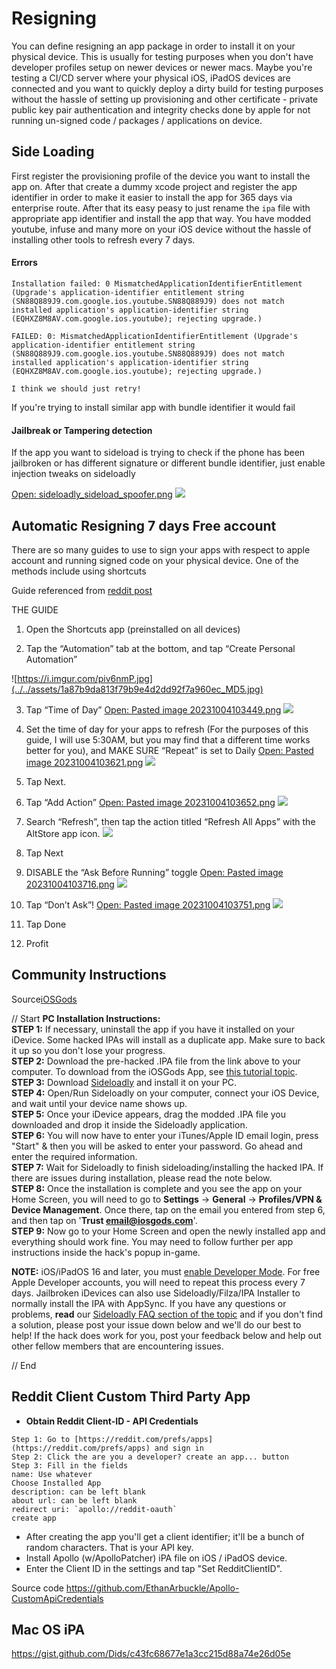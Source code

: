 
# Resigning

You can define resigning an app package in order to install it on your physical device. This is usually for testing purposes when you don't have developer profiles setup on newer devices or newer macs. Maybe you're testing a CI/CD server where your physical iOS, iPadOS devices are connected and you want to quickly deploy a dirty build for testing purposes without the hassle of setting up provisioning and other certificate - private public key pair authentication and integrity checks done by apple for not running un-signed code / packages / applications on device.


## Side Loading

First register the provisioning profile of the device you want to install the app on.
After that create a dummy xcode project and register the app identifier in order to make it easier to install the app for 365 days via enterprise route.
After that its easy peasy to just rename the `ipa` file with appropriate app identifier and install the app that way.
You have modded youtube, infuse and many more on your iOS device without the hassle of installing other tools to refresh every 7 days.


#### Errors

```log
Installation failed: 0 MismatchedApplicationIdentifierEntitlement (Upgrade's application-identifier entitlement string (SN88Q889J9.com.google.ios.youtube.SN88Q889J9) does not match installed application's application-identifier string (EQHXZ8M8AV.com.google.ios.youtube); rejecting upgrade.)

FAILED: 0: MismatchedApplicationIdentifierEntitlement (Upgrade's application-identifier entitlement string (SN88Q889J9.com.google.ios.youtube.SN88Q889J9) does not match installed application's application-identifier string (EQHXZ8M8AV.com.google.ios.youtube); rejecting upgrade.)

I think we should just retry!
```

If you're trying to install similar app with bundle identifier it would fail

#### Jailbreak or Tampering detection 

If the app you want to sideload is trying to check if the phone has been jailbroken or has different signature or different bundle identifier, just enable injection tweaks on sideloadly

[Open: sideloadly_sideload_spoofer.png](../../assets/2a7043566214d95f4da9e448fc3fc385_MD5.png)
![](../../assets/2a7043566214d95f4da9e448fc3fc385_MD5.png)


## Automatic Resigning 7 days Free account

There are so many guides to use to sign your apps with respect to apple account and running signed code on your physical device. 
One of the methods include using shortcuts 

Guide referenced from  [reddit post](https://www.reddit.com/r/AltStore/comments/15b6w4b/automate_daily_resigning_the_guide/)

THE GUIDE

1. Open the Shortcuts app (preinstalled on all devices)
    
2. Tap the “Automation” tab at the bottom, and tap “Create Personal Automation”

![https://i.imgur.com/piv6nmP.jpg](../../assets/1a87b9da813f79b9e4d2dd92f7a960ec_MD5.jpg)
[](https://i.imgur.com/piv6nmP.jpg)
    
3. Tap “Time of Day”
[Open: Pasted image 20231004103449.png](../../assets/7b17a8d3aaecce89fea9939417bffd9b_MD5.png)
![](../../assets/7b17a8d3aaecce89fea9939417bffd9b_MD5.png)
    
4. Set the time of day for your apps to refresh (For the purposes of this guide, I will use 5:30AM, but you may find that a different time works better for you), and MAKE SURE “Repeat” is set to Daily 
[Open: Pasted image 20231004103621.png](../../assets/85b04c0bb815805984095c388cfbd4a9_MD5.png)
![](../../assets/85b04c0bb815805984095c388cfbd4a9_MD5.png)
    
5. Tap Next.
    
6. Tap “Add Action” [Open: Pasted image 20231004103652.png](../../assets/c73ad784778bd591c2b37e95372e6f7c_MD5.png)
![](../../assets/c73ad784778bd591c2b37e95372e6f7c_MD5.png)
    
7. Search “Refresh”, then tap the action titled “Refresh All Apps” with the AltStore app icon. ![](Pasted%20image%2020231004103704.png)
    
8. Tap Next
    
9. DISABLE the “Ask Before Running” toggle [Open: Pasted image 20231004103716.png](../../assets/9016298270586fbb93524365fd6e007e_MD5.png)
![](../../assets/9016298270586fbb93524365fd6e007e_MD5.png)
    
10. Tap “Don’t Ask”! [Open: Pasted image 20231004103751.png](../../assets/ad8b17a8d57aeb3e30e3eebab144f1cf_MD5.png)
![](../../assets/ad8b17a8d57aeb3e30e3eebab144f1cf_MD5.png)
    
11. Tap Done
    
12. Profit






## Community Instructions


Source[iOSGods](https://iosgods.com)

// Start
**PC Installation Instructions:**  
**STEP 1:** If necessary, uninstall the app if you have it installed on your iDevice. Some hacked IPAs will install as a duplicate app. Make sure to back it up so you don't lose your progress.  
**STEP 2:** Download the pre-hacked .IPA file from the link above to your computer. To download from the iOSGods App, see [this tutorial topic](https://iosgods.com/topic/93697-installing-apps-from-the-iosgods-app-using-sideloadlycydia-impactor-on-your-pc/?do=findComment&comment=2881754).  
**STEP 3:** Download [Sideloadly](https://iosgods.com/topic/130167-introducing-sideloadly-working-cydia-impactor-alternative/) and install it on your PC.  
**STEP 4:** Open/Run Sideloadly on your computer, connect your iOS Device, and wait until your device name shows up.  
**STEP 5:** Once your iDevice appears, drag the modded .IPA file you downloaded and drop it inside the Sideloadly application.  
**STEP 6:** You will now have to enter your iTunes/Apple ID email login, press "Start" & then you will be asked to enter your password. Go ahead and enter the required information.  
**STEP 7:** Wait for Sideloadly to finish sideloading/installing the hacked IPA. If there are issues during installation, please read the note below.  
**STEP 8:** Once the installation is complete and you see the app on your Home Screen, you will need to go to **Settings** -> **General** -> **Profiles/VPN & Device Management**. Once there, tap on the email you entered from step 6, and then tap on '**Trust email@iosgods.com**'.  
**STEP 9:** Now go to your Home Screen and open the newly installed app and everything should work fine. You may need to follow further per app instructions inside the hack's popup in-game.  
  
**NOTE:** iOS/iPadOS 16 and later, you must [enable Developer Mode](https://iosgods.com/topic/161257-ios-16-developer-mode-what-is-it-how-to-enable/?do=findComment&comment=5163793). For free Apple Developer accounts, you will need to repeat this process every 7 days. Jailbroken iDevices can also use Sideloadly/Filza/IPA Installer to normally install the IPA with AppSync. If you have any questions or problems, **read** our [Sideloadly FAQ section of the topic](https://iosgods.com/topic/130167-windowsmacos-introducing-sideloadly-working-cydia-impactor-alternative/?do=findComment&comment=4107220) and if you don't find a solution, please post your issue down below and we'll do our best to help! If the hack does work for you, post your feedback below and help out other fellow members that are encountering issues.

// End

## Reddit Client Custom Third Party App

-  **Obtain Reddit Client-ID - API Credentials**
```steps
Step 1: Go to [https://reddit.com/prefs/apps](https://reddit.com/prefs/apps) and sign in
Step 2: Click the are you a developer? create an app... button
Step 3: Fill in the fields
name: Use whatever
Choose Installed App
description: can be left blank
about url: can be left blank
redirect uri: `apollo://reddit-oauth`
create app
```

- After creating the app you'll get a client identifier; it'll be a bunch of random characters. That is your API key.
- Install Apollo (w/ApolloPatcher) iPA file on iOS / iPadOS device.
- Enter the Client ID in the settings and tap "Set RedditClientID".

Source code
https://github.com/EthanArbuckle/Apollo-CustomApiCredentials

## Mac OS iPA


https://gist.github.com/Dids/c43fc68677e1a3cc215d88a74e26d05e